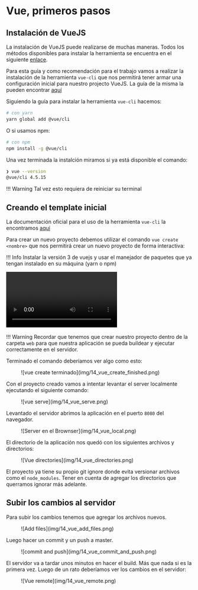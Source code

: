 # Vue, primeros pasos

## Instalación de VueJS

La instalación de VueJS puede realizarse de muchas maneras. Todos los métodos disponibles
para instalar la herramienta se encuentra en el siguiente [enlace](https://v3.vuejs.org/guide/installation.html#release-note).

Para esta guía y como recomendación para el trabajo vamos a realizar la instalación de la
herramienta `vue-cli` que nos permitirá tener armar una configuración inicial para nuestro
projecto VueJS. La guía de la misma la pueden encontrar [aquí](https://v3.vuejs.org/guide/installation.html#cli)

Siguiendo la guía para instalar la herramienta `vue-cli` hacemos:


```sh
# con yarn
yarn global add @vue/cli
```

O si usamos npm:

```sh
# con npm
npm install -g @vue/cli
```

Una vez terminada la instalción miramos si ya está disponible el comando:

```sh
❯ vue --version
@vue/cli 4.5.15
```

!!! Warning
    Tal vez esto requiera de reiniciar su terminal

## Creando el template inicial

La documentación oficial para el uso de la herramienta `vue-cli` la encontramos [aquí](https://cli.vuejs.org/)

Para crear un nuevo proyecto debemos utilizar el comando `vue create <nombre>` que
nos permitirá crear un nuevo proyecto de forma interactiva:

!!! Info
    Instalar la versión 3 de vuejs y usar el manejador de paquetes que ya tengan instalado en su máquina (yarn o npm)

![type:video](img/14_vue_create.mp4)

!!! Warning
    Recordar que tenemos que crear nuestro proyecto dentro de la carpeta `web` para que nuestra aplicación se pueda buildear
    y ejecutar correctamente en el servidor.

Terminado el comando deberíamos ver algo como esto:

<figure markdown>
  ![vue create terminado](img/14_vue_create_finished.png)
</figure>

Con el proyecto creado vamos a intentar levantar el server localmente ejecutando el siguiente comando:

<figure markdown>
  ![vue serve](img/14_vue_serve.png)
</figure>

Levantado el servidor abrimos la aplicación en el puerto `8080` del navegador.

<figure markdown>
  ![Server en el Brownser](img/14_vue_local.png)
</figure>

El directorio de la aplicación nos quedó con los siguientes archivos y directorios:

<figure markdown>
  ![Vue directories](img/14_vue_directories.png)
</figure>

El proyecto ya tiene su propio git ignore donde evita versionar archivos como el `node_modules`.
Tener en cuenta de agregar los directorios que querramos ignorar más adelante.


## Subir los cambios al servidor

Para subir los cambios tenemos que agregar los archivos nuevos.

<figure markdown>
  ![Add files](img/14_vue_add_files.png)
</figure>

Luego hacer un commit y un push a master.

<figure markdown>
  ![commit and push](img/14_vue_commit_and_push.png)
</figure>

El servidor va a tardar unos minutos en hacer el build. Más que nada si es la primera vez.
Luego de un rato deberíamos ver los cambios en el servidor:


<figure markdown>
  ![Vue remote](img/14_vue_remote.png)
</figure>
